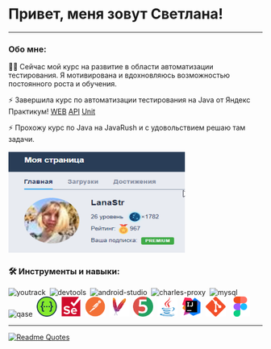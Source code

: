# Привет, меня зовут Светлана!

---

### Обо мне:

:man_technologist: Сейчас мой курс  на развитие в области автоматизации тестирования.
Я мотивирована и вдохновляюсь возможностью постоянного роста и обучения. 

 :zap: Завершила курс по автоматизации тестирования на Java от Яндекс Практикум! <a target="_blank" href="https://github.com/LanaStrogaleva/WebTestingAutomation">WEB</a> <a target="_blank" href="https://github.com/LanaStrogaleva/APITestingAutomation">API</a> <a target="_blank" href="https://github.com/LanaStrogaleva/UnitTests">Unit</a>
 
 :zap: Прохожу курс по Java на JavaRush и с удовольствием решаю там задачи.<br/> <br/>
   <img src="https://github.com/LanaStrogaleva/LanaStrogaleva/blob/main/2024-03-26%20JavaRushProfile.png?20200803082248" title="javaRush" alt="javaRash" width="350" height="200"/>


### 🛠 Инструменты и навыки:

<div>
  <img src="https://upload.wikimedia.org/wikipedia/commons/thumb/8/8d/YouTrack_Icon.svg/1024px-YouTrack_Icon.svg.png?20200803082248" title="youtrack" alt="youtrack" width="40" height="40"/>&nbsp
  <img src="https://d33wubrfki0l68.cloudfront.net/38b5c953a4667366685d55db55d057c86db1fc54/a0fdc/static/acae6b24d940347661ca901ea07f47c1/chrome-dev-logo-icon.png" title="devtools" alt="devtools" width="40" height="40"/>&nbsp
  <img src="https://cdn.jsdelivr.net/gh/devicons/devicon/icons/androidstudio/androidstudio-original.svg" title="android-studio" alt="android-studio" width="40" height="40"/>&nbsp
  <img src="https://cdn.icon-icons.com/icons2/3053/PNG/512/charles_proxy_macos_bigsur_icon_190302.png" title="charles-proxy" alt="charles-proxy" width="40" height="40"/>&nbsp
  <img src="https://cdn.jsdelivr.net/gh/devicons/devicon/icons/mysql/mysql-original.svg" title="mysql" alt="mysql" width="40" height="40"/>&nbsp;
  <img src="https://luna1.co/eb0187.png" title="qase" alt="qase" width="40" height="40"/>&nbsp
  <img src="https://github.com/devicons/devicon/blob/master/icons/swagger/swagger-original.svg" title="swagger" alt="swagger" width="40" height="40"/>&nbsp;
  <img src="https://github.com/devicons/devicon/blob/master/icons/selenium/selenium-original.svg" title="selenium" alt="selenium" width="40" height="40"/>&nbsp;
  <img src="https://github.com/devicons/devicon/blob/master/icons/postman/postman-original.svg" title="postman" alt="postman" width="40" height="40"/>&nbsp;
  <img src="https://github.com/devicons/devicon/blob/master/icons/maven/maven-original.svg" title="maven" alt="maven" width="40" height="40"/>&nbsp;
  <img src="https://github.com/devicons/devicon/blob/master/icons/junit/junit-original.svg" title="junit" alt="junit" width="40" height="40"/>&nbsp;
  <img src="https://github.com/devicons/devicon/blob/master/icons/java/java-original.svg" title="java" alt="java" width="40" height="40"/>&nbsp;
  <img src="https://github.com/devicons/devicon/blob/master/icons/intellij/intellij-original.svg" title="intellij" alt="intellij" width="40" height="40"/>&nbsp;
  <img src="https://github.com/devicons/devicon/blob/master/icons/git/git-original.svg" title="git" alt="git" width="40" height="40"/>&nbsp;
  <img src="https://github.com/devicons/devicon/blob/master/icons/figma/figma-original.svg" title="figma" alt="figma" width="40" height="40"/>&nbsp;
</div>

---

<!-- ### 💻 Пройденные курсы:

| Курсы                                                           | Дата              |
| ----------------------------------------------------------------| :---------------: |
| practicum.yandex/ Автоматизатор тестирования на Java            | 08/2023 - 02/2024 |
| JavaRush/ Java Syntax Pro                                       | 02/2024 - 05/2024 |

--- -->

[![Readme Quotes](https://quotes-github-readme.vercel.app/api?type=horizontal&theme=dark)](https://github.com/piyushsuthar/github-readme-quotes)
